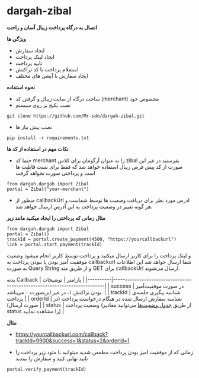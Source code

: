 # dargah-zibal

**اتصال به درگاه پرداخت زیبال آسان و راحت**

**ویژگي ها**
- ایجاد سفارش 
- ایجاد لینک پرداخت
- تایید پرداخت
- استعلام پرداخت با کد تراکنش
- ایجاد سفارش با آپشن های مختلف

**نحوه استفاده**
- ساخت درگاه از سایت زیبال و گرفتن کد (merchant) مخصوص خود
- نصب پکیج بر روی سیستم

```
git clone https://github.com/Mr-sdn/dargah-zibal.git
```
- نصب پیش نیاز ها

```
pip install -r requirements.txt
```



**نکات مهم در استفاده از کد ها**

- حتما کد merchant را به عنوان آرگومان برای کلاس zibal بفرستید در غیر این صورت از کد پیش فرض زیبال استفاده خواهد شد که فقط برای تست قابلیت ها است و پرداختی صورت نخواهد گرفت
```
from dargah.dargah import Zibal
portal = Zibal("your-merchant")
```

- منظور از callbackUrl ادرس مورد نظر برای دریافت وضعیت ها توسط شماست و هر گونه تغییر در وضعیت پرداخت به این آدرس ارسال خواهد شد.
  
**مثال زمانی که پرداختی را ایجاد میکنید مانند زیر**

```
from dargah.dargah import Zibal
portal = Zibal()
trackId = portal.create_payment(4500, "https://yourcallbackurl")
link = portal.start_payment(trackId)
```
و لینک پرداخت را برای کاربر ارسال میکنید و پرداخت توسط کاربر انجام میشود وضعیت موفقیت آمیز بودن یا نبودن پرداخت به callbackurl شما ارسال خواهد شد
این اطلاعات به صورت Query String و از طریق متد GET برای callbackUrl ارسال می‌شوند.


بدنه Callback
| پارامتر  | توضیحات                                                                 |
|----------|--------------------------------------------------------------------------|
| success  | در صورت موفقیت‌آمیز بودن تراکنش ١، در غیر این‌صورت ٠ می‌باشد.            |
| trackId  | شناسه پیگیری جلسه‌ی پرداخت                                                |
| orderId  | شناسه سفارش ارسال شده در هنگام درخواست پرداخت (در صورت ارسال)           |
| status   | وضعیت پرداخت (از طریق [جدول وضعیت‌ها](#) می‌توانید مقادیر status را مشاهده نمایید) |


**مثال**
- https://yourcallbackurl.com/callback?trackId=9900&success=1&status=2&orderId=1
  
- زمانی که از موفقیت امیز بودن پرداخت مطمعن شدید میتوانید با متود زیر پرداخت را تایید نهایی کنید و سفارش را ببندید
  
```
portal.verify_payment(trackId)
```
